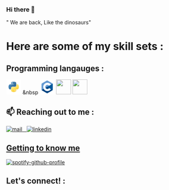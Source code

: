 ### Hi there 👋
" We are back, Like the dinosaurs"
<!--
**JULU909/JULU909** is a ✨ _special_ ✨ repository because its `README.md` (this file) appears on your GitHub profile.

Here are some ideas to get you started:

- 🔭 I’m currently working on ...
- 🌱 I’m currently learning ...
- 👯 I’m looking to collaborate on ...
- 🤔 I’m looking for help with ...
- 💬 Ask me about ...
- 📫 How to reach me: ...
- 😄 Pronouns: ...
- ⚡ Fun fact: ...
-->
# Here are some of my skill sets : 

## Programming langauges :




<img src="https://raw.githubusercontent.com/github/explore/master/topics/python/python.png" width="40" height="40" /> &nbsp                      <img src="https://raw.githubusercontent.com/github/explore/master/topics/c/c.png" width="40" height="40" />  <img src="https://dev.java/assets/images/java-logo-vert-blk.png" width="40" height="40" /> <img src="https://gravitydata.co/wp-content/uploads/2021/11/AzureSQLDatabase-e1637755273486.png" width="40" height="40" />



## 📫 Reaching out to me : 

<a href="https://mail.google.com/mail/?view=cm&to=julu909@gmail.com&">
<img alt="mail" <img src="https://raw.githubusercontent.com/bradvin/social-share-urls/master/images/logo-icons/gmail.jpg" width="40" height="40" /> 
&nbsp 

<a href="https://www.linkedin.com/in/harish-vasanth-67aa2872/">
<img alt="linkedin" <img src="https://raw.githubusercontent.com/bradvin/social-share-urls/master/images/logo-icons/linkedin.jpg" width="40" height="40" />  


## Getting to know me 
[![spotify-github-profile](https://spotify-github-profile.vercel.app/api/view?uid=xlnckksmklwjnr8y9m5gmacxr&cover_image=true&theme=default)](https://spotify-github-profile.vercel.app/api/view?uid=xlnckksmklwjnr8y9m5gmacxr&redirect=true)


## Let's connect! : 


